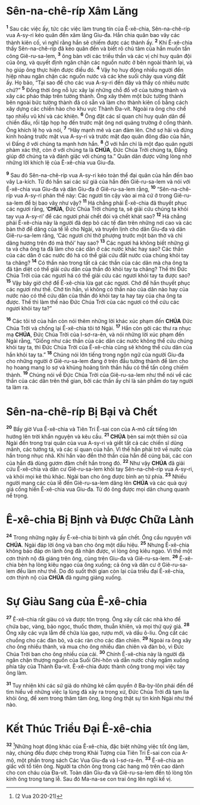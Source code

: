# Sên-na-chê-ríp Xâm Lăng
<sup><b>1</b></sup> Sau các việc ấy, tức các việc làm trung tín của Ê-xê-chia, Sên-na-chê-ríp vua A-sy-ri kéo quân đến xâm lăng Giu-đa. Hắn chia quân bao vây các thành kiên cố, vì nghĩ rằng hắn sẽ chiếm được các thành ấy. <sup><b>2</b></sup> Khi Ê-xê-chia thấy Sên-na-chê-ríp đã kéo quân đến và biết rõ chủ tâm của hắn muốn tấn công Giê-ru-sa-lem, <sup><b>3</b></sup> ông bàn với các triều thần và các vị chỉ huy quân đội của ông, và quyết định ngăn chặn các nguồn nước ở bên ngoài thành lại, và họ giúp ông thực hiện được điều đó. <sup><b>4</b></sup> Vậy họ huy động nhiều người đến hiệp nhau ngăn chặn các nguồn nước và các khe suối chảy qua vùng đất ấy. Họ bảo, “Tại sao để cho các vua A-sy-ri đến đây và thấy có nhiều nước chứ?” <sup><b>5</b></sup> Đồng thời ông nỗ lực xây lại những chỗ đổ vỡ của tường thành và xây các pháo tháp trên tường thành. Ông xây thêm một bức tường thành bên ngoài bức tường thành đã có sẵn và làm cho thành kiên cố bằng cách xây dựng các chiến hào cho khu vực Thành Đa-vít. Ngoài ra ông cho chế tạo nhiều vũ khí và các khiên. <sup><b>6</b></sup> Ông đặt các sĩ quan chỉ huy quân dân để chiến đấu, rồi tập họp họ đến trước mặt ông nơi quảng trường ở cổng thành. Ông khích lệ họ và nói, <sup><b>7</b></sup> “Hãy mạnh mẽ và can đảm lên. Chớ sợ hãi và đừng kinh hoảng trước mặt vua A-sy-ri và trước mặt đạo quân đông đảo của hắn, vì Đấng ở với chúng ta mạnh hơn hắn. <sup><b>8</b></sup> Ở với hắn chỉ là một đạo quân người phàm xác thịt, còn ở với chúng ta là **CHÚA**, Đức Chúa Trời chúng ta, Đấng giúp đỡ chúng ta và đánh giặc với chúng ta.” Quân dân được vững lòng nhờ những lời khích lệ của Ê-xê-chia vua Giu-đa.

<sup><b>9</b></sup> Sau đó Sên-na-chê-ríp vua A-sy-ri kéo toàn thể đại quân của hắn đến bao vây La-kích. Từ đó hắn sai các sứ giả của hắn đến Giê-ru-sa-lem và nói với Ê-xê-chia vua Giu-đa và dân Giu-đa ở Giê-ru-sa-lem rằng, <sup><b>10</b></sup> “Sên-na-chê-ríp vua A-sy-ri phán thế này: Các ngươi tin cậy vào ai mà cứ ở trong Giê-ru-sa-lem để bị bao vây như vậy? <sup><b>11</b></sup> Há chẳng phải Ê-xê-chia đã thuyết phục các ngươi rằng, ‘**CHÚA**, Đức Chúa Trời chúng ta, sẽ giải cứu chúng ta khỏi tay vua A-sy-ri’ để các ngươi phải chết đói và chết khát sao? <sup><b>12</b></sup> Há chẳng phải Ê-xê-chia này là người đã dẹp bỏ các tế đàn trên những nơi cao và các bàn thờ để dâng của tế lễ cho Ngài, và truyền lịnh cho dân Giu-đa và dân Giê-ru-sa-lem rằng, ‘Các ngươi chỉ thờ phượng trước một bàn thờ và chỉ dâng hương trên đó mà thôi’ hay sao? <sup><b>13</b></sup> Các ngươi há không biết những gì ta và cha ông ta đã làm cho các dân ở các nước khác hay sao? Các thần của các dân ở các nước đó há có thể giải cứu đất nước của chúng khỏi tay ta chăng? <sup><b>14</b></sup> Có thần nào trong tất cả các thần của các dân mà cha ông ta đã tận diệt có thể giải cứu dân của thần đó khỏi tay ta chăng? Thế thì Đức Chúa Trời của các ngươi há có thể giải cứu các ngươi khỏi tay ta được sao? <sup><b>15</b></sup> Vậy bây giờ chớ để Ê-xê-chia lừa gạt các ngươi. Chớ để hắn thuyết phục các ngươi như thế. Chớ tin hắn, vì không có thần nào của dân nào hay của nước nào có thể cứu dân của thần đó khỏi tay ta hay tay của cha ông ta được. Thế thì làm thế nào Đức Chúa Trời của các ngươi có thể cứu các ngươi khỏi tay ta?”

<sup><b>16</b></sup> Các tôi tớ của hắn còn nói thêm những lời khác xúc phạm đến **CHÚA** Đức Chúa Trời và chống lại Ê-xê-chia tôi tớ Ngài. <sup><b>17</b></sup> Hắn còn gởi các thư ra nhục mạ **CHÚA**, Đức Chúa Trời của I-sơ-ra-ên, và nói những lời xúc phạm đến Ngài rằng, “Giống như các thần của các dân các nước không thể cứu chúng khỏi tay ta, thì Đức Chúa Trời của Ê-xê-chia cũng sẽ không thể cứu dân của hắn khỏi tay ta.” <sup><b>18</b></sup> Chúng nói lớn tiếng trong ngôn ngữ của người Giu-đa cho những người ở Giê-ru-sa-lem đang ở trên đầu tường thành để làm cho họ hoang mang lo sợ và khủng hoảng tinh thần hầu có thể tấn công chiếm thành. <sup><b>19</b></sup> Chúng nói về Đức Chúa Trời của Giê-ru-sa-lem như thể nói về các thần của các dân trên thế gian, bởi các thần ấy chỉ là sản phẩm do tay người ta làm ra.

# Sên-na-chê-ríp Bị Bại và Chết
<sup><b>20</b></sup> Bấy giờ Vua Ê-xê-chia và Tiên Tri Ê-sai con của A-mô cất tiếng lớn hướng lên trời khẩn nguyện và kêu cầu. <sup><b>21</b></sup> **CHÚA** bèn sai một thiên sứ của Ngài đến trong trại quân của vua A-sy-ri và giết tất cả các chiến sĩ dũng mãnh, các tướng tá, và các sĩ quan của hắn. Vì thế hắn phải trở về nước của hắn trong nhục nhã. Khi hắn vào đền thờ thần của hắn để cúng bái, các con của hắn đã dùng gươm đâm chết hắn trong đó. <sup><b>22</b></sup> Như vậy **CHÚA** đã giải cứu Ê-xê-chia và dân cư Giê-ru-sa-lem khỏi tay Sên-na-chê-ríp vua A-sy-ri, và khỏi mọi kẻ thù khác. Ngài ban cho ông được bình an tứ phía. <sup><b>23</b></sup> Nhiều người mang các của lễ đến Giê-ru-sa-lem dâng lên **CHÚA** và các quà quý giá cống hiến Ê-xê-chia vua Giu-đa. Từ đó ông được mọi dân chung quanh nể trọng.

# Ê-xê-chia Bị Bịnh và Được Chữa Lành
<sup><b>24</b></sup> Trong những ngày ấy Ê-xê-chia bị bịnh và gần chết. Ông cầu nguyện với **CHÚA**. Ngài đáp lời ông và ban cho ông một dấu hiệu. <sup><b>25</b></sup> Nhưng Ê-xê-chia không báo đáp ơn lành ông đã nhận được, vì lòng ông kiêu ngạo. Vì thế một cơn thịnh nộ đã giáng trên ông, cùng trên Giu-đa và Giê-ru-sa-lem. <sup><b>26</b></sup> Ê-xê-chia bèn hạ lòng kiêu ngạo của ông xuống; cả ông và dân cư ở Giê-ru-sa-lem đều làm như thế. Do đó suốt thời gian còn lại của triều đại Ê-xê-chia, cơn thịnh nộ của **CHÚA** đã ngưng giáng xuống.

# Sự Giàu Sang của Ê-xê-chia
<sup><b>27</b></sup> Ê-xê-chia rất giàu có và được tôn trọng. Ông xây cất các nhà kho để chứa bạc, vàng, bảo ngọc, thuốc thơm, thuẫn khiên, và mọi thứ quý giá. <sup><b>28</b></sup> Ông xây các vựa lẫm để chứa lúa gạo, rượu mới, và dầu ô-liu. Ông cất các chuồng cho các đàn bò, và các ràn cho các đàn chiên. <sup><b>29</b></sup> Ngoài ra ông xây cho ông nhiều thành, và mua cho ông nhiều đàn chiên và đàn bò, vì Đức Chúa Trời ban cho ông nhiều của cải. <sup><b>30</b></sup> Chính Ê-xê-chia này là người đã ngăn chặn thượng nguồn của Suối Ghi-hôn và dẫn nước chảy ngầm xuống phía tây của Thành Đa-vít. Ê-xê-chia được thành công trong mọi việc tay ông làm.

<sup><b>31</b></sup> Tuy nhiên khi các sứ giả do những kẻ cầm quyền ở Ba-by-lôn phái đến để tìm hiểu về những việc lạ lùng đã xảy ra trong xứ, Đức Chúa Trời đã tạm lìa khỏi ông, để xem trong thâm tâm ông, lòng ông thật sự tin kính Ngài như thể nào.

# Kết Thúc Triều Đại Ê-xê-chia
<sup><b>32</b></sup> [^1@-a84440e2-073a-4938-b591-7bd57b536472]Những hoạt động khác của Ê-xê-chia, đặc biệt những việc tốt ông làm, này, chúng đều được chép trong Khải Tượng của Tiên Tri Ê-sai con của A-mô, một phần trong sách Các Vua Giu-đa và I-sơ-ra-ên. <sup><b>33</b></sup> Ê-xê-chia an giấc với tổ tiên ông. Người ta chôn ông trong các hang mộ trên cao dành cho con cháu của Đa-vít. Toàn dân Giu-đa và Giê-ru-sa-lem đến tỏ lòng tôn kính ông trong tang lễ. Sau đó Ma-na-se con trai ông lên ngôi kế vị.

[^1@-a84440e2-073a-4938-b591-7bd57b536472]: (2 Vua 20:20-21)